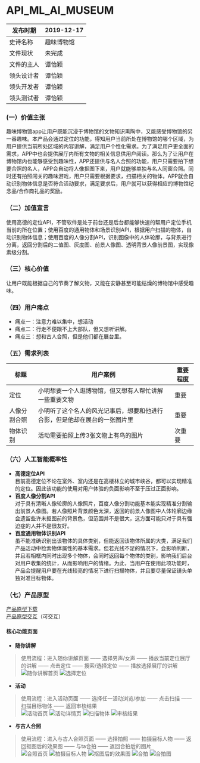 # API_ML_AI_MUSEUM
|   发布时期  |   2019-12-17  |
| --- | --- |
| 史诗名称    | 趣味博物馆    |
|  文件现状   |  未完成  |
|  文件的主人   |  谭怡颖   |
|  领头设计者   |   谭怡颖  |
|  领头开发者   |  谭怡颖   |
|  领头测试者   |  谭怡颖   |  

###  (一）价值主张  
趣味博物馆app让用户既能沉浸于博物馆的文物知识熏陶中，又能感受博物馆的另一番趣味。本产品会通过定位的功能，得知用户当前所处在博物馆的哪个区域，为用户提供当前所处区域的内容讲解，满足用户个性化需求。为了满足用户更全面的需求，APP中也会提供展厅内所有文物的相关信息供用户阅读。那么为了让用户在博物馆内也能够感受到趣味性，APP还提供与名人合照的功能，用户只需要拍下想要合照的名人，APP会自动将人像抠图下来，用户就能够单独与名人同窗合照。同时还有拍照闯关的趣味游戏，用户只需要根据要求，扫描相关的物体，APP就会自动识别物体信息是否符合活动要求，满足要求后，用户就可以获得相应的博物馆纪念品/合作商礼品的奖励。
### （二）加值宣言  
使用高德的定位API，不管软件是处于前台还是后台都能够快速的帮用户定位手机当前的所在位置；使用百度的通用物体和场景识别API，根据用户扫描的物体，自动识别物体信息；使用百度的人像分割API，识别图像中的人体轮廓，与背景进行分离，返回分割后的二值图、灰度图、前景人像图、透明背景人像前景图，实现像素级分割。
### （三）核心价值  
让用户既能根据自己的节奏了解文物，又能在安静甚至可能枯燥的博物馆中感受趣味。
### （四）用户痛点  
- 痛点一：注意力难以集中，想活动
- 痛点二：行走不便跟不上大部队，但又想听讲解。
- 痛点三：想和古人合照，但是他们都在展台里。
### （五）需求列表  
标题 | 用户案例 | 重要程度 
--- | --- | ---
 定位  |    小明想要一个人逛博物馆，但又想有人帮忙讲解一些重要文物      |    重要     
 人像分割合照  |   小明听了这个名人的风光记事后，想要和他进行合影，但是他却在展台的一张图片里       |    重要      
 物体识别  |   活动需要拍照上传3张文物上有鸟的图片       |    次重要      
 
### （六）人工智能概率性  
- **高德定位API**  
目前高德定位不论在室外、室内还是在高楼林立的城市峡谷，都可以实现精准的定位。因此该功能的使用对用户体验的负面影响不至于压过正面影响。
- **百度人像分割API**  
对于具有清晰人像轮廓的人像照片，百度人像分割功能基本能实现精准分割输出前景人像图。若人像照片背景颜色太深，返回的前景人像图中人体轮廓边缘会遗留些许未抠图前的背景色，但范围并不是很大，这方面可能只对于具有强迫症的人并不是很友好。
- **百度通用物体识别API**  
虽不能准确识别出该物体的具体类别，但能返回该物体所属的大类，满足我们产品活动中检索物体属性的基本需求。但若光线不足的情况下，会影响判断，并且若相框内同时出现多个物体，会同时返回每个物体的类别，影响我们后台对用户收集的统计，从而影响用户的情绪。为此，当用户在使用此项功能时，产品会提醒用户要在光线较亮的情况下进行扫描物体，并且要尽量保证镜头单独对准目标物体。
### （七）产品原型
[产品原型下载](https://github.com/ViTaSoyi/museum_prototype/)  
[产品原型交互](https://vitasoyi.github.io/museum_prototype/strat.html)（可交互）

#### 核心功能页面
- **随你讲解**  
> 使用流程：进入随你讲解页面 —— 选择男声/女声 —— 播放当前定位展厅的讲解 —— 点击定位 —— 搜索/选择定位 —— 播放选择展厅的讲解  
![随你讲解首页](https://github.com/ViTaSoyi/API_ML_AI_MUSEUM/blob/master/images/%E8%AE%B2%E8%A7%A3.png)
![选择定位](https://github.com/ViTaSoyi/API_ML_AI_MUSEUM/blob/master/images/%E5%AE%9A%E4%BD%8D.png)  

- **活动**  
> 使用流程：进入活动页面 —— 选择任一活动浏览/参加 —— 点击扫描 —— 扫描目标物体 —— 返回审核结果  
![活动首页](https://github.com/ViTaSoyi/API_ML_AI_MUSEUM/blob/master/images/%E6%B4%BB%E5%8A%A8.png)
![活动详情页](https://github.com/ViTaSoyi/API_ML_AI_MUSEUM/blob/master/images/%E6%B4%BB%E5%8A%A8%E8%AF%A6%E6%83%85.png)
![扫描物体](https://github.com/ViTaSoyi/API_ML_AI_MUSEUM/blob/master/images/%E7%89%A9%E4%BD%93%E6%89%AB%E6%8F%8F.png)
![审核结果](https://github.com/ViTaSoyi/API_ML_AI_MUSEUM/blob/master/images/%E6%89%AB%E6%8F%8F%E7%BB%93%E6%9E%9C.png)  

- **与古人合照**  
> 使用流程：进入与古人合照页面 —— 选择拍照 —— 拍摄目标人物 —— 返回抠图后的效果图 —— 与ta合拍 —— 返回合拍后的图片  
![合照首页](https://github.com/ViTaSoyi/API_ML_AI_MUSEUM/blob/master/images/%E5%90%88%E7%85%A7.png)
![拍摄目标人物](https://github.com/ViTaSoyi/API_ML_AI_MUSEUM/blob/master/images/%E4%BA%BA%E5%83%8F%E5%88%86%E5%89%B2%E6%8B%8D%E7%85%A7.png)
![抠图后的效果图](https://github.com/ViTaSoyi/API_ML_AI_MUSEUM/blob/master/images/%E4%BA%BA%E5%83%8F%E5%88%86%E5%89%B2%E7%BB%93%E6%9E%9C.png)
![合拍](https://github.com/ViTaSoyi/API_ML_AI_MUSEUM/blob/master/images/%E4%BA%BA%E5%83%8F%E5%90%88%E6%8B%8D.png)
![合拍图](https://github.com/ViTaSoyi/API_ML_AI_MUSEUM/blob/master/images/%E5%90%88%E6%8B%8D%E8%BF%94%E5%9B%9E%E7%BB%93%E6%9E%9C.png)
